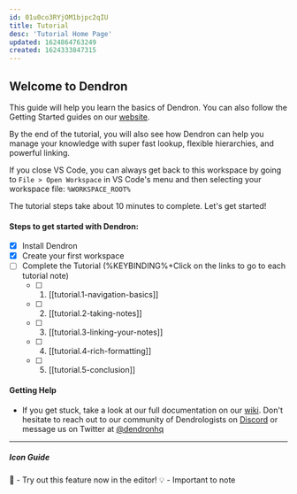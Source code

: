 ```yaml
---
id: 01u0co3RYjOM1bjpc2qIU
title: Tutorial
desc: 'Tutorial Home Page'
updated: 1624864763249
created: 1624333847315
---
```


## Welcome to Dendron

This guide will help you learn the basics of Dendron. You can also follow the Getting Started guides on our [website](https://wiki.dendron.so/notes/e86ac3ab-dbe1-47a1-bcd7-9df0d0490b40.html).

By the end of the tutorial, you will also see how Dendron can help you manage your knowledge with super fast lookup, flexible hierarchies, and powerful linking.

If you close VS Code, you can always get back to this workspace by going to `File > Open Workspace` in VS Code's menu and then selecting your workspace file: `%WORKSPACE_ROOT%`

The tutorial steps take about 10 minutes to complete. Let's get started!

#### Steps to get started with Dendron:

- [x] Install Dendron
- [x] Create your first workspace
- [ ] Complete the Tutorial (%KEYBINDING%+Click on the links to go to each tutorial note)
  - [ ] 1. [[tutorial.1-navigation-basics]]
  - [ ] 2. [[tutorial.2-taking-notes]]
  - [ ] 3. [[tutorial.3-linking-your-notes]]
  - [ ] 4. [[tutorial.4-rich-formatting]]
  - [ ] 5. [[tutorial.5-conclusion]]

#### Getting Help

- If you get stuck, take a look at our full documentation on our [wiki](https://wiki.dendron.so/). Don't hesitate to reach out to our community of Dendrologists on [Discord](https://discord.com/invite/AE3NRw9) or message us on Twitter at [@dendronhq](https://twitter.com/dendronhq)

---

##### Icon Guide

🌱 - Try out this feature now in the editor!
💡 - Important to note
